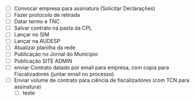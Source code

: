 - [ ] Convocar empresa para assinatura (Solicitar Declarações)
- [ ] Fazer protocolo de retirada
- [ ] Datar termo e TNC
- [ ] Salvar contrato na pasta da CPL
- [ ] Lançar no SIM
- [ ] Lançar na AUDESP
- [ ] Atualizar planilha da rede
- [ ] Publicação no Jornal do Municipio
- [ ] Publicação SITE ADMIN
- [ ] enviar Contrato datado por email para empresa, com copia para Fiscalizadores (juntar email no processo)
- [ ] Enviar volume de contrato para ciência de fiscalizadores (com TCN para assinatura)
  - [ ] teste
